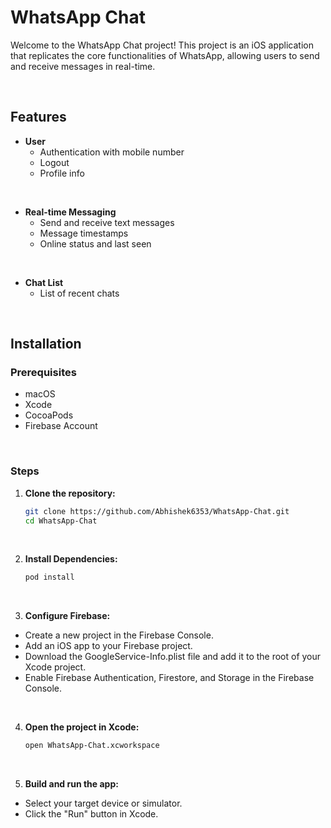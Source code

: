 # WhatsApp Chat

Welcome to the WhatsApp Chat project! This project is an iOS application that replicates the core functionalities of WhatsApp, allowing users to send and receive messages in real-time.

<br>

## Features

- **User**
  - Authentication with mobile number
  - Logout
  - Profile info

<br>

- **Real-time Messaging**
  - Send and receive text messages
  - Message timestamps
  - Online status and last seen

<br>

- **Chat List**
  - List of recent chats

<br>

## Installation

### Prerequisites

- macOS
- Xcode
- CocoaPods
- Firebase Account

<br>

### Steps

1. **Clone the repository:**

   ```bash
   git clone https://github.com/Abhishek6353/WhatsApp-Chat.git
   cd WhatsApp-Chat

<br>

2. **Install Dependencies:**

   ```bash
   pod install

<br>

3. **Configure Firebase:**
 - Create a new project in the Firebase Console.
 - Add an iOS app to your Firebase project.
 - Download the GoogleService-Info.plist file and add it to the root of your Xcode project.
 - Enable Firebase Authentication, Firestore, and Storage in the Firebase Console.

<br>

4. **Open the project in Xcode:**

   ```bash
   open WhatsApp-Chat.xcworkspace

<br>

5. **Build and run the app:**
 - Select your target device or simulator.
 - Click the "Run" button in Xcode.

